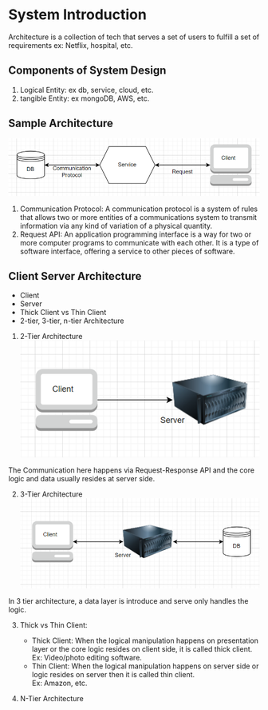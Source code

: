 # System Introduction

Architecture is a collection of tech that serves a set of users to fulfill a set of requirements
ex: Netflix, hospital, etc.

## Components of System Design
1. Logical Entity: ex db, service, cloud, etc.
2. tangible Entity: ex mongoDB, AWS, etc.

## Sample Architecture
![img.png](img.png)

1. Communication Protocol: A communication protocol is a system of rules that allows two or more entities of a communications system to transmit information via any kind of variation of a physical quantity.
2. Request API: An application programming interface is a way for two or more computer programs to communicate with each other. It is a type of software interface, offering a service to other pieces of software.

## Client Server Architecture

* Client
* Server
* Thick Client vs Thin Client
* 2-tier, 3-tier, n-tier Architecture

1. 2-Tier Architecture
![img_1.png](img_1.png)

The Communication here happens via Request-Response API and the core logic and data usually resides at server side.

2. 3-Tier Architecture
![img_2.png](img_2.png)

In 3 tier architecture, a data layer is introduce and serve only handles the logic.

3. Thick vs Thin Client:
   * Thick Client: When the logical manipulation happens on presentation layer or the core logic resides on client side, it is called thick client.   
   Ex: Video/photo editing software.
   * Thin Client: When the logical manipulation happens on server side or logic resides on server then it is called thin client.  
   Ex: Amazon, etc.

4. N-Tier Architecture
























